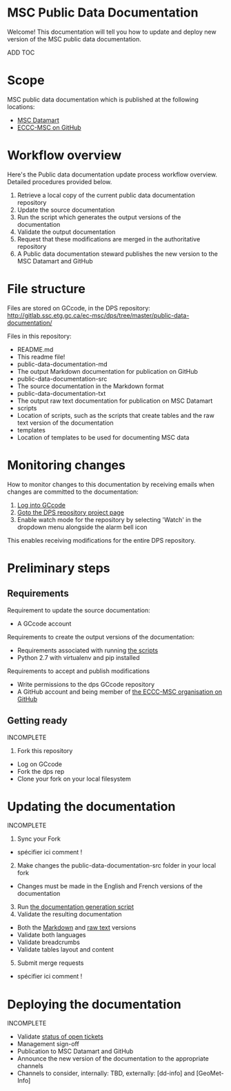 # MSC Public Data Documentation

Welcome! This documentation will tell you how to update and deploy new version of the MSC public data documentation.

ADD TOC

# Scope

MSC public data documentation which is published at the following locations:
* [MSC Datamart](http://dd.weather.gc.ca/)
* [ECCC-MSC on GitHub](https://github.com/ECCC-MSC)

# Workflow overview

Here's the Public data documentation update process workflow overview. Detailed procedures provided below.

1. Retrieve a local copy of the current public data documentation repository
2. Update the source documentation
3. Run the script which generates the output versions of the documentation
4. Validate the output documentation
5. Request that these modifications are merged in the authoritative repository
6. A Public data documentation steward publishes the new version to the MSC Datamart and GitHub

# File structure

Files are stored on GCcode, in the DPS repository: http://gitlab.ssc.etg.gc.ca/ec-msc/dps/tree/master/public-data-documentation/

Files in this repository:
* README.md
 * This readme file!
* public-data-documentation-md
 * The output Markdown documentation for publication on GitHub
* public-data-documentation-src
 * The source documentation in the Markdown format
* public-data-documentation-txt
 * The output raw text documentation for publication on MSC Datamart
* scripts
 * Location of scripts, such as the scripts that create tables and the raw text version of the documentation
* templates
 * Location of templates to be used for documenting MSC data

# Monitoring changes

How to monitor changes to this documentation by receiving emails when changes are committed to the documentation:
1. [Log into GCcode](http://gitlab.ssc.etg.gc.ca/)
2. [Goto the DPS repository project page](http://gitlab.ssc.etg.gc.ca/ec-msc/dps)
3. Enable watch mode for the repository by selecting 'Watch' in the dropdown menu alongside the alarm bell icon

This enables receiving modifications for the entire DPS repository.

# Preliminary steps

## Requirements

Requirement to update the source documentation:
* A GCcode account

Requirements to create the output versions of the documentation:
* Requirements associated with running [the scripts](scripts/)
 * Python 2.7 with virtualenv and pip installed

Requirements to accept and publish modifications
* Write permissions to the dps GCcode repository
* A GitHub account and being member of [the ECCC-MSC organisation on GitHub](https://github.com/orgs/ECCC-MSC/people)

## Getting ready

INCOMPLETE

1. Fork this repository
 * Log on GCcode
 * Fork the dps rep
 * Clone your fork on your local filesystem

# Updating the documentation

INCOMPLETE

1. Sync your Fork
 * spécifier ici comment !
2. Make changes the public-data-documentation-src folder in your local fork
 * Changes must be made in the English and French versions of the documentation
3. Run [the documentation generation script](scripts/)
4. Validate the resulting documentation
 * Both the [Markdown](public-data-documentation-md) and [raw text](public-data-documentation-txt) versions
 * Validate both languages
 * Validate breadcrumbs
 * Validate tables layout and content
5. Submit merge requests
 * spécifier ici comment !

# Deploying the documentation

INCOMPLETE
* Validate [status of open tickets](http://gitlab.ssc.etg.gc.ca/ec-msc/dps/issues?label_name%5B%5D=Public+documentation)
* Management sign-off
* Publication to MSC Datamart and GitHub
* Announce the new version of the documentation to the appropriate channels
 * Channels to consider, internally: TBD, externally: [dd-info] and [GeoMet-Info]
